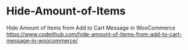 # Hide-Amount-of-Items
Hide Amount of Items from Add to Cart Message in WooCommerce<br>
https://www.codeithub.com/hide-amount-of-items-from-add-to-cart-message-in-woocommerce/
